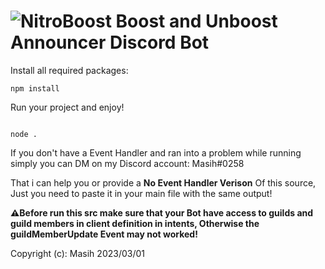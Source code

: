 # ![NitroBoost](https://github.com/Masihdeveloper/Boost-Unboost-Announcer/assets/100484009/9ee3e394-d44b-4445-9514-a7396b8f4fc3) Boost and Unboost Announcer Discord Bot

Install all required packages:

```
npm install
```

Run your project and enjoy!
```

node . 
```
If you don't have a Event Handler and ran into a problem while running simply you can DM on my Discord account: Masih#0258

That i can help you or provide a **No Event Handler Verison** Of this source, Just you need to paste it in your main file with the same output!

**⚠️Before run this src make sure that your Bot have access to guilds and guild members in client definition in intents, Otherwise the guildMemberUpdate Event may not worked!**
 
 Copyright (c): Masih 2023/03/01
